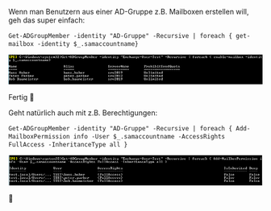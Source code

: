 Wenn man Benutzern aus einer AD-Gruppe z.B. Mailboxen erstellen will, geh das super einfach:

```console
Get-ADGroupMember -identity "AD-Gruppe" -Recursive | foreach { get-mailbox -identity $_.samaccountname}
```
![Exchange - Benutzern aus AD-Gruppe Mailbox erstellen](https://github.com/friedlandreas/Guides/blob/f6893e6d1caff8bee74343f94fb3ea2273c9026a/images/Exchange-ad-gruppe-mailbox-erstellen-02.png)

Fertig 🙂

Geht natürlich auch mit z.B. Berechtigungen:

```console
Get-ADGroupMember -identity "AD-Gruppe" -Recursive | foreach { Add-MailboxPermission info -User $_.samaccountname -AccessRights FullAccess -InheritanceType all }
```

![Exchange - Benutzern aus AD-Gruppe Mailbox erstellen](https://github.com/friedlandreas/Guides/blob/f6893e6d1caff8bee74343f94fb3ea2273c9026a/images/Exchange-ad-gruppe-mailbox-erstellen-01.png)

🙂
